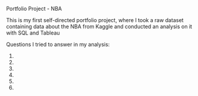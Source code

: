 Portfolio Project - NBA 

This is my first self-directed portfolio project, where I took a raw dataset containing data about the NBA from Kaggle and conducted an analysis on it with SQL and Tableau

Questions I tried to answer in my analysis:

1.

2.

3.

4.

5.

6.
